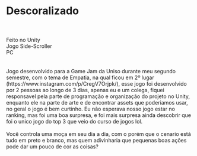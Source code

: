 # Descoralizado
<br />
<br />
Feito no Unity
<br />
Jogo Side-Scroller
<br />
PC
<br />
<br />
<br />
Jogo desenvolvido para a Game Jam da Uniso durante meu segundo semestre, com o tema de Empatia, na qual ficou em 2º lugar (https://www.instagram.com/p/CregV7Orjpk/), esse jogo foi desenvolvido por 2 pessoas ao longo de 3 dias, apenas eu e um colega, 
fiquei responsavel pela parte de programação e organização do projeto no Unity, enquanto ele na parte de arte e de encontrar assets que poderiamos usar, no geral o jogo é bem curtinho. Eu não esperava nosso jogo estar no ranking, mas foi uma boa surpresa,
e foi mais surpresa ainda descobrir que foi o unico jogo do top 3 que veio do curso de jogos lol.
<br />
<br />
Você controla uma moça em seu dia a dia, com o porém que o cenario está tudo em preto e branco, mas quem adivinharia que pequenas boas ações pode dar um pouco de cor as coisas?
